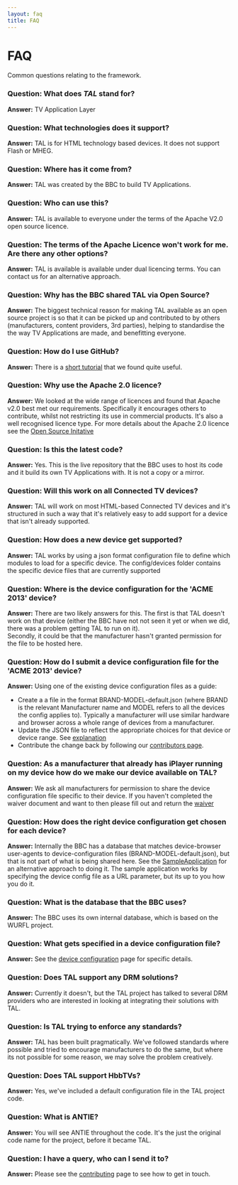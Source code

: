```yaml
---
layout: faq
title: FAQ
---
```

# FAQ
<p class="lead">Common questions relating to the framework.</p>

### **Question:** What does *TAL* stand for?  
**Answer:** TV Application Layer

### **Question:** What technologies does it support?  
**Answer:** TAL is for HTML technology based devices.  It does not support Flash or MHEG. 

### **Question:** Where has it come from?  
**Answer:** TAL was created by the BBC to build TV Applications.

### **Question:** Who can use this?  
**Answer:** TAL is available to everyone under the terms of the Apache V2.0 open source licence.

### **Question:** The terms of the Apache Licence won't work for me.  Are there any other options?  
**Answer:** TAL is available is available under dual licencing terms.  You can contact us for an alternative approach.

### **Question:** Why has the BBC shared TAL via Open Source?
**Answer:** The biggest technical reason for making TAL available as an open source project
is so that it can be picked up and contributed to by others (manufacturers, content providers,
3rd parties), helping to standardise the the way TV Applications are made, and benefitting
everyone.

### **Question:** How do I use GitHub?
**Answer:** There is a [short tutorial](http://try.github.com/levels/1/challenges/1) that
we found quite useful.

### **Question:** Why use the Apache 2.0 licence?  
**Answer:** We looked at the wide range of licences and found that Apache v2.0 best 
met our requirements.
Specifically it encourages others to contribute, whilst not restricting its use in commercial products.
It's also a well recognised licence type.  For more details about the Apache 2.0
licence see the [Open Source Initative](http://opensource.org/licenses/Apache-2.0)

### **Question:** Is this the latest code?
**Answer:** Yes. This is the live repository that the BBC uses to host its code and it build its own 
TV Applications with.  It is not a copy or a mirror.

### **Question:** Will this work on all Connected TV devices?
**Answer:** TAL will work on most HTML-based Connected TV devices and it's structured 
in such a way that it's relatively easy to add support for a device that isn't already supported.

### **Question:** How does a new device get supported?  
**Answer:** TAL works by using a json format configuration file to define which modules to load 
for a specific device.  The config/devices folder contains the specific device files that are
currently supported

### **Question:** Where is the device configuration for the 'ACME 2013' device?   
**Answer:** There are two likely answers for this.  The first is that TAL doesn't work on that device 
(either the BBC have not not seen it yet or when we did, there was a problem getting TAL to run on it).  
Secondly, it could be that the manufacturer hasn't granted permission for the file to be hosted here.

### **Question:** How do I submit a device configuration file for the 'ACME 2013' device?
**Answer:** Using one of the existing device configuration files as a guide:

* Create a a file in the format BRAND-MODEL-default.json (where BRAND is the relevant Manufacturer name and 
MODEL refers to all the devices the config applies to). Typically a manufacturer will use
similar hardware and browser across a whole range of devices from a manufacturer.
* Update the JSON file to reflect the appropriate choices for that device or device range. See [explanation](overview/device-configuration.html)
* Contribute the change back by following our [contributors page](other/contributing.html).

### **Question:** As a manufacturer that already has iPlayer running on my device how do we make our device available on TAL?
**Answer:** We ask all manufacturers for permission to share the device configuration file specific to their device.
If you haven't completed the waiver document and want to then please fill out and return the [waiver]({site.baseurl}/other/tal-waiver.pdf)

### **Question:** How does the right device configuration get chosen for each device?
**Answer:** Internally the BBC has a database that matches device-browser user-agents to device-configuration files 
(BRAND-MODEL-default.json), but that is not part of what is being shared here.  See the
[SampleApplication](https://github.com/fmtvp/talexample) for an alternative approach to
doing it.  The sample application works by specifying the device config file as a URL
parameter, but its up to you how you do it.

### **Question:** What is the database that the BBC uses?
**Answer:** The BBC uses its own internal database, which is based on the WURFL project.

### **Question:** What gets specified in a device configuration file?  
**Answer:** See the [device configuration](overview/device-configuration.html) page for specific details.

### **Question:** Does TAL support any DRM solutions?  
**Answer:** Currently it doesn't, but the TAL project has talked to several DRM providers who are interested 
in looking at integrating their solutions with TAL.

### **Question:** Is TAL trying to enforce any standards?
**Answer:** TAL has been built pragmatically. We've followed standards where possible and tried to 
encourage manufacturers to do the same, but where its not possible for some reason, we may solve the 
problem creatively.

### **Question:** Does TAL support HbbTVs?
**Answer:** Yes, we've included a default configuration file in the TAL project code.

### **Question:** What is ANTIE?
**Answer:** You will see ANTIE throughout the code.  It's the just the original code
name for the project, before it became TAL.

### **Question:** I have a query, who can I send it to?  
**Answer:** Please see the [contributing](other/contributing.html) page to see how to get in touch.

